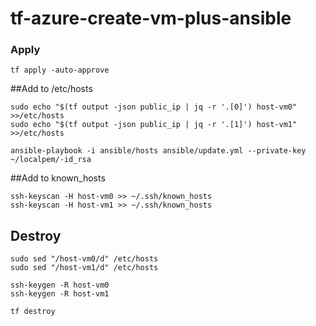 # tf-azure-create-vm-plus-ansible

### Apply

```tf apply -auto-approve```

##Add to /etc/hosts
```
sudo echo "$(tf output -json public_ip | jq -r '.[0]') host-vm0" >>/etc/hosts
sudo echo "$(tf output -json public_ip | jq -r '.[1]') host-vm1" >>/etc/hosts
```

```ansible-playbook -i ansible/hosts ansible/update.yml --private-key ~/localpem/-id_rsa```


##Add to known_hosts
```
ssh-keyscan -H host-vm0 >> ~/.ssh/known_hosts
ssh-keyscan -H host-vm1 >> ~/.ssh/known_hosts
```

## Destroy
```
sudo sed "/host-vm0/d" /etc/hosts
sudo sed "/host-vm1/d" /etc/hosts

ssh-keygen -R host-vm0
ssh-keygen -R host-vm1
```

```tf destroy```
